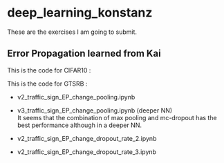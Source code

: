 # deep_learning_konstanz
These are the exercises I am going to submit.

Error Propagation learned from Kai
---


This is the code for CIFAR10 :

This is the code for GTSRB : 

  * v2_traffic_sign_EP_change_pooling.ipynb
  * v3_traffic_sign_EP_change_pooling.ipynb (deeper NN)\
  It seems that the combination of max pooling and mc-dropout has the best performance although in a deeper NN.
  
  * v2_traffic_sign_EP_change_dropout_rate_2.ipynb
  * v2_traffic_sign_EP_change_dropout_rate_3.ipynb

